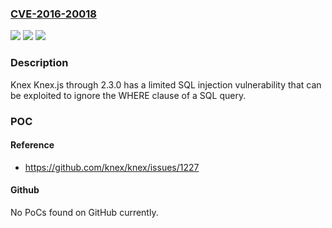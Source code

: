 ### [CVE-2016-20018](https://cve.mitre.org/cgi-bin/cvename.cgi?name=CVE-2016-20018)
![](https://img.shields.io/static/v1?label=Product&message=n%2Fa&color=blue)
![](https://img.shields.io/static/v1?label=Version&message=n%2Fa&color=blue)
![](https://img.shields.io/static/v1?label=Vulnerability&message=n%2Fa&color=brighgreen)

### Description

Knex Knex.js through 2.3.0 has a limited SQL injection vulnerability that can be exploited to ignore the WHERE clause of a SQL query.

### POC

#### Reference
- https://github.com/knex/knex/issues/1227

#### Github
No PoCs found on GitHub currently.

